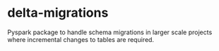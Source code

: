 # delta-migrations
Pyspark package to handle schema migrations in larger scale projects where incremental changes to tables are required. 
